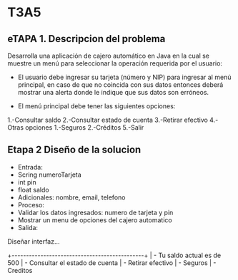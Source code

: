 # T3A5

## eTAPA 1. Descripcion del problema

Desarrolla una aplicación de cajero automático en Java en la cual se muestre un menú para seleccionar la operación requerida por el usuario:

- El usuario debe ingresar su tarjeta (número y NIP) para ingresar al menú principal, en caso de que no coincida con sus datos entonces deberá mostrar una alerta donde le indique que sus datos son erróneos.

- El menú principal debe tener las siguientes opciones:

1.-Consultar saldo
2.-Consultar estado de cuenta
3.-Retirar efectivo
4.-Otras opciones
  1.-Seguros
  2.-Créditos
5.-Salir

## Etapa 2 Diseño de la solucion

- Entrada:
 - Scring numeroTarjeta
 - int pin 
 - float saldo
 - Adicionales: nombre, email, telefono
- Proceso:
 - Validar los datos ingresados: numero de tarjeta y pin
 - Mostrar un menu de opciones del cajero automatico
- Salida:

Diseñar interfaz...

+----------------------------------------------+
| - Tu saldo actual es de 500
| - Consultar el estado de cuenta
| - Retirar efectivo
| - Seguros 
| - Creditos  


